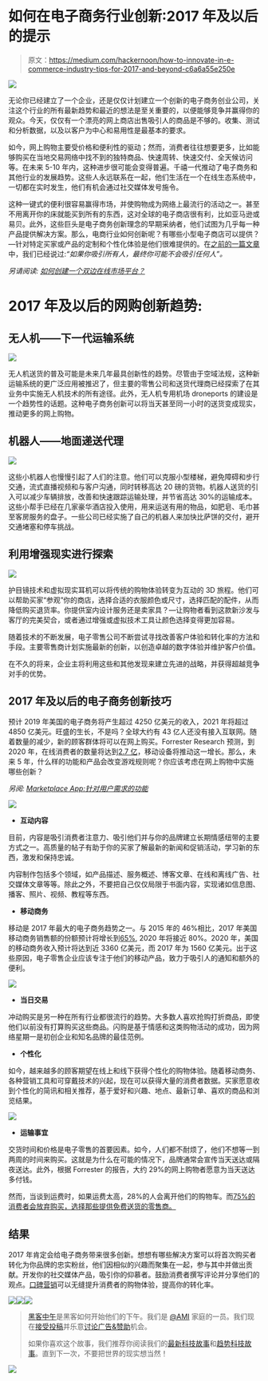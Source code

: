 # 如何在电子商务行业创新:2017 年及以后的提示

> 原文：<https://medium.com/hackernoon/how-to-innovate-in-e-commerce-industry-tips-for-2017-and-beyond-c6a6a55e250e>

![](img/1b280afdfb23a9eaae40c8d9a4bd1c44.png)

无论你已经建立了一个企业，还是仅仅计划建立一个创新的电子商务创业公司，关注这个行业的所有最新趋势和最近的想法是至关重要的，以便能够竞争并赢得你的观众。今天，仅仅有一个漂亮的网上商店出售吸引人的商品是不够的。收集、测试和分析数据，以及以客户为中心和易用性是最基本的要求。

如今，网上购物主要受价格和便利性的驱动；然而，消费者往往想要更多，比如能够购买在当地交易网络中找不到的独特商品、快速周转、快速交付、全天候访问等。在未来 5-10 年内，这种进步很可能会变得普遍。千禧一代推动了电子商务和其他行业的发展趋势。这些人永远联系在一起，他们生活在一个在线生态系统中，一切都在实时发生，他们有机会通过社交媒体发号施令。

这种一键式的便利很容易赢得市场，并使购物成为网络上最流行的活动之一。甚至不用离开你的床就能买到所有的东西，这对全球的电子商店很有利，比如亚马逊或易贝。此外，这些巨头是电子商务创新理念的早期采纳者，他们试图为几乎每一种产品提供解决方案。那么，电商行业如何创新呢？有哪些小型电子商店可以提供？—针对特定买家或产品的定制和个性化体验是他们很难提供的。在[之前的一篇文章](https://da-14.com/blog/how-create-two-sided-online-marketplace-platform)中，我们已经说过:*“如果你吸引所有人，最终你可能不会吸引任何人”。*

*另请阅读:* [*如何创建一个双边在线市场平台？*](https://da-14.com/blog/how-create-two-sided-online-marketplace-platform)

# 2017 年及以后的网购创新趋势:

## 无人机——下一代运输系统

![](img/877875a63448ca2a7ce570f9b01e3fc5.png)

无人机送货的普及可能是未来几年最具创新性的趋势。尽管由于空域法规，这种新运输系统的更广泛应用被推迟了，但主要的零售公司和送货代理商已经探索了在其业务中实施无人机技术的所有途径。此外，无人机专用机场 droneports 的建设是一个趋势性的话题。这种电子商务创新可以将当天甚至同一小时的送货变成现实，推动更多的网上购物。

## 机器人——地面递送代理

![](img/8cac749c451f785a1bb41a6dffbc2712.png)

这些小机器人也慢慢引起了人们的注意。他们可以克服小型楼梯，避免障碍和步行交通，流式直播视频和与客户沟通，同时转移高达 20 磅的货物。机器人送货的引入可以减少车辆排放，改善和快速跟踪运输处理，并节省高达 30%的运输成本。这些小帮手已经在几家豪华酒店投入使用，用来运送有用的物品，如肥皂、毛巾甚至客房服务的盘子。一些公司已经实施了自己的机器人来加快比萨饼的交付，避开交通堵塞和停车挑战。

## 利用增强现实进行探索

![](img/d74c25bc95765995b42afb15396cf8d5.png)

护目镜技术和虚拟现实耳机可以将传统的购物体验转变为互动的 3D 旅程。他们可以帮助买家“参观”你的商店，选择合适的衣服颜色或尺寸，选择匹配的配件，从而降低购买退货率。你提供室内设计服务还是卖家具？—让购物者看到这款新沙发与客厅的完美契合，或者通过增强或虚拟技术工具让颜色选择变得更加容易。

随着技术的不断发展，电子零售公司不断尝试寻找改善客户体验和转化率的方法和手段。主要零售商计划实施最新的创新，以创造卓越的数字体验并维护客户价值。

在不久的将来，企业主将利用这些和其他发现来建立先进的战略，并获得超越竞争对手的优势。

## 2017 年及以后的电子商务创新技巧

预计 2019 年美国的电子商务将产生超过 4250 亿美元的收入，2021 年将超过 4850 亿美元。旺盛的生长，不是吗？全球大约有 43 亿人还没有接入互联网。随着数量的减少，新的顾客群体将可以在网上购买。Forrester Research 预测，到 2020 年，在线消费者的数量将达到[2.7 亿](https://www.forrester.com/report/Brief+US+CrossChannel+Retail+Forecast+2015+To+2020/-/E-RES116715)，移动设备将推动这一增长。那么，未来 5 年，什么样的功能和产品会改变游戏规则呢？你应该考虑在网上购物中实施哪些创新？

*另阅:* [*Marketplace App:针对用户需求的功能*](https://da-14.com/blog/marketplace-app-features-users-needs)

![](img/afb965806bda02d531c7199898e6c017.png)

*   **互动内容**

目前，内容是吸引消费者注意力、吸引他们并与你的品牌建立长期情感纽带的主要方式之一。高质量的帖子有助于你的买家了解最新的新闻和促销活动，学习新的东西，激发和保持忠诚。

内容制作包括多个领域，如产品描述、服务概述、博客文章、在线和离线广告、社交媒体文章等等。除此之外，不要把自己仅仅局限于书面内容，实现诸如信息图、播客、照片、视频、教程等东西。

*   **移动商务**

移动是 2017 年最大的电子商务趋势之一。与 2015 年的 46%相比，2017 年美国移动商务销售额的份额预计将增长到[65%](https://www.emarketer.com/Article/Podcast-Five-Mobile-Commerce-Predictions-2017/1014667), 2020 年将接近 80%。2020 年，美国的移动商务收入预计将达到近 3360 亿美元，而 2017 年为 1560 亿美元。出于这些原因，电子零售企业应该专注于他们的移动产品，致力于吸引人的通知和额外的便利。

![](img/a6bc54351448d76e9df7662029420407.png)

*   **当日交易**

冲动购买是另一种在所有行业都很流行的趋势。大多数人喜欢抢购打折商品，即使他们以前没有打算购买这些商品。闪购是基于情感和这类购物活动的成功，因为网络星期一是初创企业和知名品牌的最佳范例。

*   **个性化**

如今，越来越多的顾客期望在线上和线下获得个性化的购物体验。随着移动商务、各种营销工具和可穿戴技术的兴起，现在可以获得大量的消费者数据。买家愿意收到个性化的简讯和相关推荐，基于爱好和兴趣、地点、最新订单、喜欢的商品和浏览结果。

![](img/1f4585d3d7ad698685e287621ca755fb.png)

*   **运输事宜**

交货时间和价格是电子零售的首要因素。如今，人们都不耐烦了，他们不想等一到两周的时间来购买。这就是为什么在可能的情况下，品牌通常会宣传当天送达或隔夜送达。此外，根据 Forrester 的报告，大约 29%的网上购物者愿意为当天送达多付钱。

然而，当谈到运费时，如果运费太高，28%的人会离开他们的购物车。而[75%的消费者会放弃购买，选择那些提供免费送货的零售商。](https://www.kochiesbusinessbuilders.com.au/14-innovative-ideas-improving-e-commerce-conversion-rates/)

## 结果

2017 年肯定会给电子商务带来很多创新。想想有哪些解决方案可以将首次购买者转化为你品牌的忠实粉丝，他们因相似的兴趣而聚集在一起，参与其中并做出贡献。开发你的社交媒体产品，吸引你的仰慕者。鼓励消费者撰写评论并分享他们的观点。[口碑营销](https://www.ibm.com/think/marketing/the-real-future-of-word-of-mouth-marketing/)可以无缝提升消费者的购物体验，提高你的转化率。

[![](img/50ef4044ecd4e250b5d50f368b775d38.png)](http://bit.ly/HackernoonFB)[![](img/979d9a46439d5aebbdcdca574e21dc81.png)](https://goo.gl/k7XYbx)[![](img/2930ba6bd2c12218fdbbf7e02c8746ff.png)](https://goo.gl/4ofytp)

> [黑客中午](http://bit.ly/Hackernoon)是黑客如何开始他们的下午。我们是 [@AMI](http://bit.ly/atAMIatAMI) 家庭的一员。我们现在[接受投稿](http://bit.ly/hackernoonsubmission)并乐意[讨论广告&赞助](mailto:partners@amipublications.com)机会。
> 
> 如果你喜欢这个故事，我们推荐你阅读我们的[最新科技故事](http://bit.ly/hackernoonlatestt)和[趋势科技故事](https://hackernoon.com/trending)。直到下一次，不要把世界的现实想当然！

![](img/be0ca55ba73a573dce11effb2ee80d56.png)